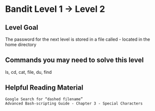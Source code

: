 # Bandit Level 1 → Level 2

## Level Goal

The password for the next level is stored in a file called - located in the home directory

## Commands you may need to solve this level

ls, cd, cat, file, du, find

## Helpful Reading Material

    Google Search for “dashed filename”
    Advanced Bash-scripting Guide - Chapter 3 - Special Characters
